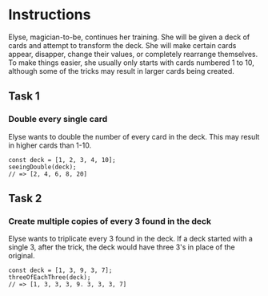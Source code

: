 # Instructions

Elyse, magician-to-be, continues her training. She will be given a deck of cards and attempt to transform the deck. She will make certain cards appear, disapper, change their values, or completely rearrange themselves. To make things easier, she usually only starts with cards numbered 1 to 10, although some of the tricks may result in larger cards being created.

## Task 1

### Double every single card

Elyse wants to double the number of every card in the deck. This may result in higher cards than 1-10.

    const deck = [1, 2, 3, 4, 10];
    seeingDouble(deck);
    // => [2, 4, 6, 8, 20]

## Task 2

### Create multiple copies of every 3 found in the deck

Elyse wants to triplicate every 3 found in the deck. If a deck started with a single 3, after the trick, the deck would have three 3's in place of the original.

    const deck = [1, 3, 9, 3, 7];
    threeOfEachThree(deck);
    // => [1, 3, 3, 3, 9. 3, 3, 3, 7]
